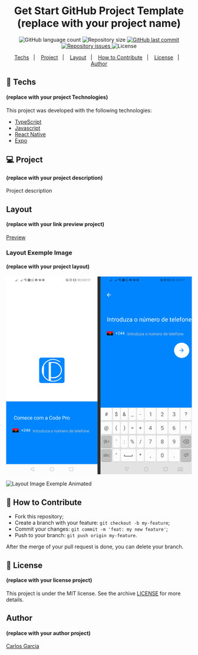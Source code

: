 <h1 align="center">
    Get Start GitHub Project Template (replace with your project name)
</h1>
<p align="center">
  <img alt="GitHub language count" src="https://img.shields.io/github/languages/count/codepro-ao/react-native-animated-login">

  <img alt="Repository size" src="https://img.shields.io/github/repo-size/codepro-ao/react-native-animated-login">
  
  <a href="https://github.com/codepro-ao/react-native-animated-login/commits/master">
    <img alt="GitHub last commit" src="https://img.shields.io/github/last-commit/codepro-ao/react-native-animated-login">
  </a>

  <a href="https://github.com/codepro-ao/react-native-animated-login/issues">
    <img alt="Repository issues" src="https://img.shields.io/github/issues/codepro-ao/react-native-animated-login">
  </a>

  <img alt="License" src="https://img.shields.io/badge/license-MIT-brightgreen">
</p>

<p align="center">
  <a href="#rocket-techs">Techs</a>&nbsp;&nbsp;&nbsp;|&nbsp;&nbsp;&nbsp;
  <a href="#-project">Project</a>&nbsp;&nbsp;&nbsp;|&nbsp;&nbsp;&nbsp;
  <a href="#-game">Layout</a>&nbsp;&nbsp;&nbsp;|&nbsp;&nbsp;&nbsp;
  <a href="#-how-to-contribute">How to Contribute</a>&nbsp;&nbsp;&nbsp;|&nbsp;&nbsp;&nbsp;
  <a href="#memo-license">License</a>&nbsp;&nbsp;&nbsp;|&nbsp;&nbsp;&nbsp;
  <a href="#-author">Author</a>
</p>

## :rocket: Techs

#### (replace with your project Technologies)
This project was developed with the following technologies:

- [TypeScript](https://https://www.w3schools.com/css/)
- [Javascript](https://www.w3schools.com/js/)
- [React Native](https://https://www.w3schools.com/css/)
- [Expo](https://www.w3schools.com/html/)

## 💻 Project

#### (replace with your project description)
Project description

## Layout

#### (replace with your link preview project)
[Preview](https://github.com/codepro-ao/)


### Layout Exemple Image

#### (replace with your project layout)
![Layout Image Exemple](layout.png)

![Layout Image Exemple Animated](layout.gif)

## 🤔 How to Contribute

- Fork this repository;
- Create a branch with your feature: `git checkout -b my-feature`;
- Commit your changes: `git commit -m 'feat: my new feature'`;
- Push to your branch: `git push origin my-feature`.

After the merge of your pull request is done, you can delete your branch.

## :memo: License

#### (replace with your license project)
This project is under the MIT license. See the archive [LICENSE](LICENSE.md) for more details.


## Author
#### (replace with your author project)
[Carlos Garcia](https://github.com/CarlCr)


